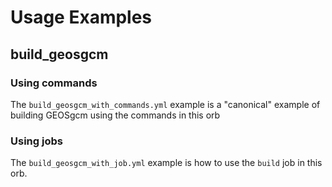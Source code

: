 # Usage Examples

## build_geosgcm

### Using commands

The `build_geosgcm_with_commands.yml` example is a "canonical" example of building GEOSgcm using the commands in this orb

### Using jobs

The `build_geosgcm_with_job.yml` example is how to use the `build` job in this orb.
